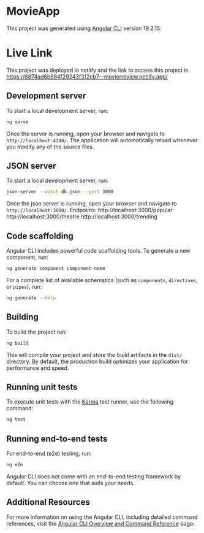 # MovieApp

This project was generated using [Angular CLI](https://github.com/angular/angular-cli) version 19.2.15.

# Live Link

This project was deployed in netlify and the link to access this project is https://6874ad6b684f29243f312cb7--movierreview.netlify.app/

## Development server

To start a local development server, run:

```bash
ng serve
```

Once the server is running, open your browser and navigate to `http://localhost:4200/`. The application will automatically reload whenever you modify any of the source files.

## JSON server

To start a local development server, run:

```bash
json-server --watch db.json --port 3000
```

Once the json server is running, open your browser and navigate to `http://localhost:3000/`.
Endpoints:
http://localhost:3000/popular
http://localhost:3000/theatre
http://localhost:3000/trending

## Code scaffolding

Angular CLI includes powerful code scaffolding tools. To generate a new component, run:

```bash
ng generate component component-name
```

For a complete list of available schematics (such as `components`, `directives`, or `pipes`), run:

```bash
ng generate --help
```

## Building

To build the project run:

```bash
ng build
```

This will compile your project and store the build artifacts in the `dist/` directory. By default, the production build optimizes your application for performance and speed.

## Running unit tests

To execute unit tests with the [Karma](https://karma-runner.github.io) test runner, use the following command:

```bash
ng test
```

## Running end-to-end tests

For end-to-end (e2e) testing, run:

```bash
ng e2e
```

Angular CLI does not come with an end-to-end testing framework by default. You can choose one that suits your needs.

## Additional Resources

For more information on using the Angular CLI, including detailed command references, visit the [Angular CLI Overview and Command Reference](https://angular.dev/tools/cli) page.
